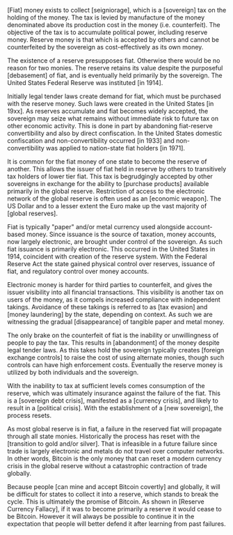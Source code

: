 [Fiat] money exists to collect [seigniorage], which is a [sovereign] tax on the holding of the money. The tax is levied by manufacture of the money denominated above its production cost in the money (i.e. counterfeit). The objective of the tax is to accumulate political power, including reserve money. Reserve money is that which is accepted by others and cannot be counterfeited by the sovereign as cost-effectively as its own money.

The existence of a reserve presupposes fiat. Otherwise there would be no reason for two monies. The reserve retains its value despite the purposeful [debasement] of fiat, and is eventually held primarily by the sovereign. The United States Federal Reserve was instituted [in 1914].

Initially legal tender laws create demand for fiat, which must be purchased with the reserve money. Such laws were created in the United States [in 19xx]. As reserves accumulate and fiat becomes widely accepted, the sovereign may seize what remains without immediate risk to future tax on other economic activity. This is done in part by abandoning fiat-reserve convertibility and also by direct confiscation. In the United States domestic confiscation and non-convertibility occurred [in 1933] and non-convertibility was applied to nation-state fiat holders [in 1971].

It is common for the fiat money of one state to become the reserve of another. This allows the issuer of fiat held in reserve by others to transitively tax holders of lower tier fiat. This tax is begrudgingly accepted by other sovereigns in exchange for the ability to [purchase products] available primarily in the global reserve. Restriction of access to the electronic network of the global reserve is often used as an [economic weapon]. The US Dollar and to a lesser extent the Euro make up the vast majority of [global reserves].

Fiat is typically "paper" and/or metal currency used alongside account-based money. Since issuance is the source of taxation, money accounts, now largely electronic, are brought under control of the sovereign. As such fiat issuance is primarily electronic. This occurred in the United States in 1914, coincident with creation of the reserve system. With the Federal Reserve Act the state gained physical control over reserves, issuance of fiat, and regulatory control over money accounts.

Electronic money is harder for third parties to counterfeit, and gives the issuer visibility into all financial transactions. This visibility is another tax on users of the money, as it compels increased compliance with independent takings. Avoidance of these takings is referred to as [tax evasion] and [money laundering] by the state, depending on context. As such we are witnessing the gradual [disappearance] of tangible paper and metal money.

The only brake on the counterfeit of fiat is the inability or unwillingness of people to pay the tax. This results in [abandonment] of the money despite legal tender laws. As this takes hold the sovereign typically creates [foreign exchange controls] to raise the cost of using alternate monies, though such controls can have high enforcement costs. Eventually the reserve money is utilized by both individuals and the sovereign.

With the inability to tax at sufficient levels comes consumption of the reserve, which was ultimately insurance against the failure of the fiat. This is a [sovereign debt crisis], manifested as a [currency crisis], and likely to result in a [political crisis]. With the establishment of a [new sovereign], the process resets.

As most global reserve is in fiat, a failure in the reserved fiat will propagate through all state monies. Historically the process has reset with the [transition to gold and/or silver]. That is infeasible in a future failure since trade is largely electronic and metals do not travel over computer networks. In other words, Bitcoin is the only money that can reset a modern currency crisis in the global reserve without a catastrophic contraction of trade globally.

Because people [can mine and accept Bitcoin covertly] and globally, it will be difficult for states to collect it into a reserve, which stands to break the cycle. This is ultimately the promise of Bitcoin. As shown in [Reserve Currency Fallacy], if it was to become primarily a reserve it would cease to be Bitcoin. However it will always be possible to continue it in the expectation that people will better defend it after learning from past failures.